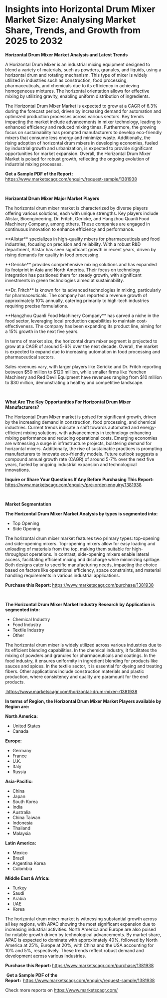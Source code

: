 <p><h1>Insights into Horizontal Drum Mixer Market Size: Analysing Market Share, Trends, and Growth from 2025 to 2032</h1></p><p><strong>Horizontal Drum Mixer Market Analysis and Latest Trends</strong></p>
<p><p>A Horizontal Drum Mixer is an industrial mixing equipment designed to blend a variety of materials, such as powders, granules, and liquids, using a horizontal drum and rotating mechanism. This type of mixer is widely utilized in industries such as construction, food processing, pharmaceuticals, and chemicals due to its efficiency in achieving homogeneous mixtures. The horizontal orientation allows for effective mixing by utilizing gravity, enabling uniform distribution of ingredients.</p><p>The Horizontal Drum Mixer Market is expected to grow at a CAGR of 6.3% during the forecast period, driven by increasing demand for automation and optimized production processes across various sectors. Key trends impacting the market include advancements in mixer technology, leading to enhanced efficiency and reduced mixing times. Furthermore, the growing focus on sustainability has prompted manufacturers to develop eco-friendly mixers that consume less energy and minimize waste. Additionally, the rising adoption of horizontal drum mixers in developing economies, fueled by industrial growth and urbanization, is expected to provide significant opportunities for market expansion. Overall, the Horizontal Drum Mixer Market is poised for robust growth, reflecting the ongoing evolution of industrial mixing processes.</p></p>
<p><strong>Get a Sample PDF of the Report:&nbsp;</strong> <a href="https://www.marketscagr.com/enquiry/request-sample/1381938?utm_campaign=2476&utm_medium=2&utm_source=Github&utm_content=ia&utm_term=08042025&utm_id=horizontal-drum-mixer">https://www.marketscagr.com/enquiry/request-sample/1381938</a></p>
<p>&nbsp;</p>
<p><strong>Horizontal Drum Mixer Major Market Players</strong></p>
<p><p>The horizontal drum mixer market is characterized by diverse players offering various solutions, each with unique strengths. Key players include Alistar, Bioengineering, Dr. Fritch, Gericke, and Hangzhou Quanli Food Machinery Company, among others. These companies are engaged in continuous innovation to enhance efficiency and performance.</p><p>**Alistar** specializes in high-quality mixers for pharmaceuticals and food industries, focusing on precision and reliability. With a robust R&D department, Alistar has seen significant growth in recent years, driven by rising demands for quality in food processing.</p><p>**Gericke** provides comprehensive mixing solutions and has expanded its footprint in Asia and North America. Their focus on technology integration has positioned them for steady growth, with significant investments in green technologies aimed at sustainability.</p><p>**Dr. Fritch** is known for its advanced technologies in mixing, particularly for pharmaceuticals. The company has reported a revenue growth of approximately 10% annually, catering primarily to high-tech industries requiring precise formulations.</p><p>**Hangzhou Quanli Food Machinery Company** has carved a niche in the food sector, leveraging local production capabilities to maintain cost-effectiveness. The company has been expanding its product line, aiming for a 15% growth in the next five years.</p><p>In terms of market size, the horizontal drum mixer segment is projected to grow at a CAGR of around 5-6% over the next decade. Overall, the market is expected to expand due to increasing automation in food processing and pharmaceutical sectors.</p><p>Sales revenues vary, with larger players like Gericke and Dr. Fritch reporting between $50 million to $120 million, while smaller firms like Yenchen Machinery and Red Devil Equipment have revenues ranging from $10 million to $30 million, demonstrating a healthy and competitive landscape.</p></p>
<p>&nbsp;</p>
<p><strong>What Are The Key Opportunities For Horizontal Drum Mixer Manufacturers?</strong></p>
<p><p>The Horizontal Drum Mixer market is poised for significant growth, driven by the increasing demand in construction, food processing, and chemical industries. Current trends indicate a shift towards automated and energy-efficient mixing solutions, with advancements in technology enhancing mixing performance and reducing operational costs. Emerging economies are witnessing a surge in infrastructure projects, bolstering demand for horizontal mixers. Additionally, the rise of sustainable practices is prompting manufacturers to innovate eco-friendly models. Future outlook suggests a compound annual growth rate (CAGR) of around 5-7% over the next five years, fueled by ongoing industrial expansion and technological innovations.</p></p>
<p><strong>Inquire or Share Your Questions If Any Before Purchasing This Report:</strong> <a href="https://www.marketscagr.com/enquiry/pre-order-enquiry/1381938?utm_campaign=2476&utm_medium=2&utm_source=Github&utm_content=ia&utm_term=08042025&utm_id=horizontal-drum-mixer">https://www.marketscagr.com/enquiry/pre-order-enquiry/1381938</a></p>
<p>&nbsp;</p>
<p><strong>Market Segmentation</strong></p>
<p><strong>The Horizontal Drum Mixer Market Analysis by types is segmented into:</strong></p>
<p><ul><li>Top Opening</li><li>Side Opening</li></ul></p>
<p><p>The horizontal drum mixer market features two primary types: top-opening and side-opening mixers. Top-opening mixers allow for easy loading and unloading of materials from the top, making them suitable for high-throughput operations. In contrast, side-opening mixers enable lateral access, facilitating efficient mixing and discharge while minimizing spillage. Both designs cater to specific manufacturing needs, impacting the choice based on factors like operational efficiency, space constraints, and material handling requirements in various industrial applications.</p></p>
<p><strong>Purchase this Report:&nbsp;</strong><a href="https://www.marketscagr.com/purchase/1381938?utm_campaign=2476&utm_medium=2&utm_source=Github&utm_content=ia&utm_term=08042025&utm_id=horizontal-drum-mixer">https://www.marketscagr.com/purchase/1381938</a></p>
<p>&nbsp;</p>
<p><strong>The Horizontal Drum Mixer Market Industry Research by Application is segmented into:</strong></p>
<p><ul><li>Chemical Industry</li><li>Food Industry</li><li>Textile Industry</li><li>Other</li></ul></p>
<p><p>The horizontal drum mixer is widely utilized across various industries due to its efficient blending capabilities. In the chemical industry, it facilitates the mixing of powders and granules for pharmaceuticals and coatings. In the food industry, it ensures uniformity in ingredient blending for products like sauces and spices. In the textile sector, it is essential for dyeing and treating fibers. Other applications include construction materials and plastic production, where consistency and quality are paramount for the end products.</p></p>
<p><a href="https://www.marketscagr.com/horizontal-drum-mixer-r1381938?utm_campaign=2476&utm_medium=2&utm_source=Github&utm_content=ia&utm_term=08042025&utm_id=horizontal-drum-mixer">&nbsp;https://www.marketscagr.com/horizontal-drum-mixer-r1381938</a></p>
<p><strong>In terms of Region, the Horizontal Drum Mixer Market Players available by Region are:</strong></p>
<p>
    <p> <strong> North America: </strong>
        <ul>
            <li>United States</li>
            <li>Canada</li>
        </ul>
        </p> 
    <p> <strong> Europe: </strong>
        <ul>
            <li>Germany</li>
            <li>France</li>
            <li>U.K.</li>
            <li>Italy</li>
            <li>Russia</li>
        </ul>
        </p> 
    <p> <strong> Asia-Pacific: </strong>
        <ul>
            <li>China</li>
            <li>Japan</li>
            <li>South Korea</li>
            <li>India</li>
            <li>Australia</li>
            <li>China Taiwan</li>
            <li>Indonesia</li>
            <li>Thailand</li>
            <li>Malaysia</li>
        </ul>
        </p> 
    <p> <strong> Latin America: </strong>
        <ul>
            <li>Mexico</li>
            <li>Brazil</li>
            <li>Argentina Korea</li>
            <li>Colombia</li>
        </ul>
        </p> 
    <p> <strong> Middle East & Africa: </strong>
        <ul>
            <li>Turkey</li>
            <li>Saudi</li>
            <li>Arabia</li>
            <li>UAE</li>
            <li>Korea</li>
        </ul>
    </p>
    </p>
<p><p>The horizontal drum mixer market is witnessing substantial growth across all key regions, with APAC showing the most significant expansion due to increasing industrial activities. North America and Europe are also poised for notable growth driven by technological advancements. By market share, APAC is expected to dominate with approximately 40%, followed by North America at 25%, Europe at 20%, with China and the USA accounting for 10% and 5%, respectively. These trends reflect robust demand and development across various industries.</p></p>
<p><strong>Purchase this Report: </strong><a href="https://www.marketscagr.com/purchase/1381938?utm_campaign=2476&utm_medium=2&utm_source=Github&utm_content=ia&utm_term=08042025&utm_id=horizontal-drum-mixer">https://www.marketscagr.com/purchase/1381938</a></p>
<p>&nbsp;<strong>Get a Sample PDF of the Report:&nbsp;&nbsp;</strong><a href="https://www.marketscagr.com/enquiry/request-sample/1381938?utm_campaign=2476&utm_medium=2&utm_source=Github&utm_content=ia&utm_term=08042025&utm_id=horizontal-drum-mixer">https://www.marketscagr.com/enquiry/request-sample/1381938</a></p>
<p><strong></strong></p>
<p>Check more reports on <a href="https://www.marketscagr.com/?utm_campaign=2476&utm_medium=2&utm_source=Github&utm_content=ia&utm_term=08042025&utm_id=horizontal-drum-mixer">https://www.marketscagr.com/</a></p>